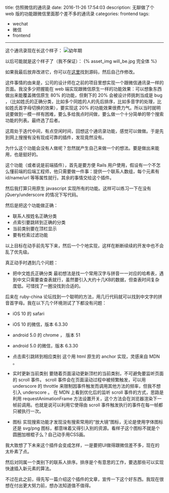 title: 仿照微信的通讯录
date: 2016-11-26 17:54:03
description: 无聊做了个 web 版的功能跟微信里面那个差不多的通讯录
categories: frontend
tags: 
- wechat
- 微信
- frontend
---

这个通讯录现在长这个样子：
![幼年期](http://ww4.sinaimg.cn/large/60cdc5a5gw1fa5mumuv6sg20aw0j0kjm.gif)

以后可能就是这个样子了（我不保证）：
{% asset_img will_be.jpg 完全体 %}

如果我最后放弃改进它，你可以在[这里](https://github.com/yiyizym/contacts)找到源码，然后自己作修改。

这件事情的由来是，公司的设计师在之前的项目里想实现一个跟微信通讯录一样的页面。我没多少把握能在 web 端实现跟微信原生一样的功能效果：可以想象东西做出来能覆盖微信原生 80% 的功能，但剩下的 20% 会被设计师挑刺当成是 bug ，（比如姓氏的正确分类，比如多个同姓的人的先后排序，比如多音字的处理，比如姓氏首字母切换的效果），要实现这 20% 的功能效果很费力气。所以当时就明说要做到一模一样有困难，要么多给我点时间做，要么做一个十分简单的带个搜索功能的列表。最终选了后者。

这周处于迭代中间，有点空闲时间，回想这个通讯录功能，感觉可以做做。于是先到网上搜搜有没有现成可靠的插件，发现竟然没有。

为什么这个功能会没有人做呢？忽然就产生自己来做一个的想法。要是做出来能用，也是挺好的。

这个功能（或者说是前端插件），首先是要方便 Rails 用户使用，假设有一个不怎么懂前端的后端工程师，他只需要做一件事：提供一个联系人数组，每个元素有 id/name/url 等等属性就行。其余的事情交给这个插件。

然后我打算只用原生 javascript 实现所有的功能。这样可以练习一下在没有 jQuery/underscore 的情况下写代码。

然后是把这个功能做正确：

- 联系人按姓名正确分类
- 点索引要跳转到正确的分类
- 当前类别要在顶栏显示
- 要有检索过滤功能

以上目标在动手前先写下来，然后一个个地实现，这样在断断续续的开发中也不会乱了优先级。

真正动手时遇到几个问题：

- 把中文姓氏正确分类
 最初想法是找一个常用汉字与拼音一一对应的哈希表，遇到中文只需要查查表就行，虽然要引入大约十几KB的数据，但查表时间复杂度低。可惜找了一圈没找到合适的。

 后来在 ruby-china 论坛找到一个聪明的方法，用几行代码就可以找到中文字的拼音首字母。我在以下几个环境测试了下都没有问题：

 - iOS 10 的 safari

 - iOS 10 的微信，版本 6.3.30 

 - android 5.0 的 chrome ， 版本 51 

 - android 5.0 的微信，版本 6.3.30 


- 点击索引跳转到相应类别
 这个用 html 原生的 anchor 实现，灵感来自 MDN 。

- 实时更新当前类别
 要随着页面滚动更新顶栏的当前类别，不可避免要监听页面的 scroll 事件。 scroll 事件会在页面滚动过程中被频繁触发，可以用 underscore 的 throttle 来限制因事件触发而调用其他方法的频率，但我不想引入 underscore 。
 在 MDN 上看到优化后的监听 scroll 事件的方式，思路是利用 requestAnimationFrame 方法设置开关，这个方法会在浏览器渲染下一帧前调用。也就是说可以利用它使得由 scroll 事件触发执行的事件在每一帧都只被执行一次。

- 图标
 实现搜索功能才发现没有搜索常用的“放大镜”图标，无论是使用字体图标还是 svg/png 图标，都意味着又得引入别的资源。看样子这个图标不就是个圆圈加根棍子么？自己动手用CSS画。


我大致想了下未来这个插件会变成怎样，一是要把UI做得跟微信差不多，现在的太朴素了点。

然后对同属一个类别下的联系人排序。排序是个有意思的工作，要选那些可以实现快速插入新元素的算法。

不过在此之前，得先写一篇介绍这个插件的文章，宣传一下这个好东西。我现在很想在付出更大努力前，想办法知道值不值得。